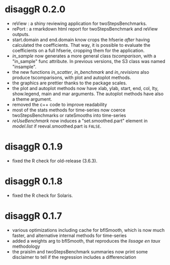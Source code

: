 # disaggR 0.2.0
* reView : a shiny reviewing application for twoStepsBenchmarks.
* rePort : a rmarkdown html report for twoStepsBenchmark and reView outputs.
* start.domain and end.domain know crops the hfserie *after* having calculated the coefficients. That way, it is possible to evaluate the coefficients on a full hfserie, cropping them for the application.
* *in_sample* now generates a more general class *tscomparison*, with a "in_sample" func attribute. In previous versions,
the S3 class was named "insample".
* the new functions *in_scatter*, *in_benchmark* and *in_revisions* also produce tscomparisons, with plot and autoplot methods.
* the graphics are prettier thanks to the package scales.
* the plot and autoplot methods now have xlab, ylab, start, end, col, lty, show.legend, main and mar arguments. The autoplot methods have also a theme argument.
* removed the c++ code to improve readability
* most of the stats methods for time-series now coerce twoStepsBenchmarks or rateSmooths into time-series
* *reUseBenchmark* now induces a "set.smoothed.part" element in *model.list* if reeval.smoothed.part is
`FALSE`.

# disaggR 0.1.9
* fixed the R check for old-release (3.6.3).

# disaggR 0.1.8
* fixed the R check for Solaris.

# disaggR 0.1.7
* various optimizations including cache for bflSmooth, which is now much faster, and alternative internal methods for time-series
* added a weights arg to bflSmooth, that reproduces the *lissage en taux* methodology
* the praislm and twoStepsBenchmark summaries now print some disclaimer to tell if the regression includes a differenciation
